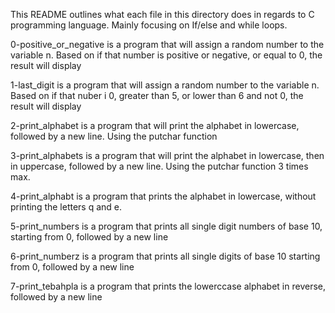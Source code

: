 This README outlines what each file in this directory does in regards to C programming language. Mainly focusing on If/else and while loops.

0-positive_or_negative is a program that will assign a random number to the variable n. Based on if that number is positive or negative, or equal to 0, the result will display

1-last_digit is a program that will assign a random number to the variable n. Based on if that nuber i 0, greater than 5, or lower than 6 and not 0, the result will display

2-print_alphabet is a program that will print the alphabet in lowercase, followed by a new line. Using the putchar function

3-print_alphabets is a program that will print the alphabet in lowercase, then in uppercase, followed by a new line. Using the putchar function 3 times max.

4-print_alphabt is a program that prints the alphabet in lowercase, without printing the letters q and e.

5-print_numbers is a program that prints all single digit numbers of base 10, starting from 0, followed by a new line

6-print_numberz is a program that prints all single digits of base 10 starting from 0, followed by a new line

7-print_tebahpla is a program that prints the lowerccase alphabet in reverse, followed by a new line

